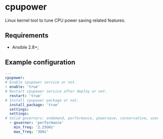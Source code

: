 # cpupower

Linux kernel tool to tune CPU power saving related features.

## Requirements

* Ansible 2.8+;

## Example configuration

```yaml
---
cpupower:
# Enable cpupower service or not.
- enable: 'true'
# Restart cpupower service after deploy or not.
  restart: 'true'
# Install cpupower package or not.
  install_package: 'true'
  settings:
  settings:
# Valid governors: ondemand, performance, powersave, conservative, userspace.
  - governor: 'performance'
    min_freq: '2.25GHz'
    max_freq: '3GHz'
```
